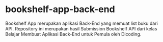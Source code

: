 # bookshelf-app-back-end
Bookshelf App merupakan aplikasi Back-End yang memuat list buku dari API. Repository ini merupakan hasil Submission Bookshelf API dari kelas Belajar Membuat Aplikasi Back-End untuk Pemula oleh Dicoding.
